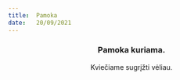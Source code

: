```yaml
---
title:  Pamoka
date:   20/09/2021
---
```


### <center>Pamoka kuriama.</center>
<center>Kviečiame sugrįžti vėliau.</center>